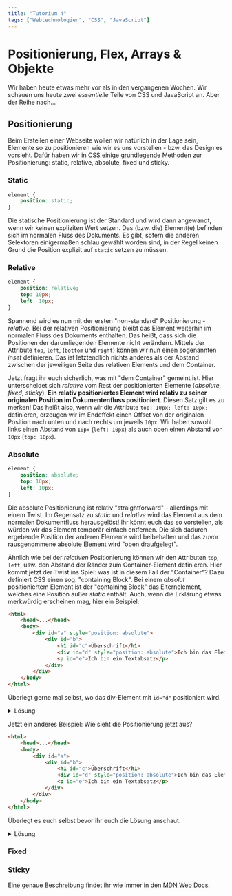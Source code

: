 ```yaml
---
title: "Tutorium 4"
tags: ["Webtechnologien", "CSS", "JavaScript"]
---
```


# Positionierung, Flex, Arrays & Objekte

Wir haben heute etwas mehr vor als in den vergangenen Wochen. Wir schauen uns heute zwei _essentielle_ Teile von CSS und JavaScript an. Aber der Reihe nach...

## Positionierung

Beim Erstellen einer Webseite wollen wir natürlich in der Lage sein, Elemente so zu positionieren wie wir es uns vorstellen - bzw. das Design es vorsieht. 
Dafür haben wir in CSS einige grundlegende Methoden zur Positionierung: static, relative, absolute, fixed und sticky. 

### Static
```css
element {
    position: static;
}
```

Die statische Positionierung ist der Standard und wird dann angewandt, wenn wir keinen expliziten Wert setzen. Das (bzw. die) Element(e) befinden sich im normalen Fluss des Dokuments.
Es gibt, sofern die anderen Selektoren einigermaßen schlau gewählt worden sind, in der Regel keinen Grund die Position explizit auf `static` setzen zu müssen. 

### Relative
```css
element {
    position: relative;
    top: 10px;
    left: 10px;
}
```

Spannend wird es nun mit der ersten "non-standard" Positionierung - _relative_. Bei der relativen Positionierung bleibt das Element weiterhin im normalen Fluss des Dokuments enthalten. Das heißt, dass sich die Positionen 
der darumliegenden Elemente nicht verändern. Mittels der Attribute `top`, `left`, (`bottom` und `right`) können wir nun einen sogenannten _inset_ definieren. Das ist letztendlich nichts anderes als der Abstand zwischen der 
jeweiligen Seite des relativen Elements und dem Container. 

Jetzt fragt ihr euch sicherlich, was mit "dem Container" gemeint ist. Hier unterscheidet sich _relative_ vom Rest der positionierten Elemente (_absolute_, _fixed_, _sticky_). **Ein relativ positioniertes Element wird relativ
zu seiner originalen Position im Dokumentenfluss positioniert**. Diesen Satz gilt es zu merken! Das heißt also, wenn wir die Attribute `top: 10px; left: 10px;` definieren, erzeugen wir im Endeffekt einen Offset von der originalen
Position nach unten und nach rechts um jeweils `10px`. Wir haben sowohl links einen Abstand von `10px` (`left: 10px`) als auch oben einen Abstand von `10px` (`top: 10px`). 

### Absolute
```css
element {
    position: absolute;
    top: 10px;
    left: 10px;
}
```

Die absolute Positionierung ist relativ "straightforward" - allerdings mit einem Twist. Im Gegensatz zu _static_ und _relative_ wird das Element aus dem normalen Dokumentfluss herausgelöst! Ihr könnt euch das so vorstellen, als 
würden wir das Element temporär einfach entfernen. Die sich dadurch ergebende Position der anderen Elemente wird beibehalten und das zuvor rausgenommene absolute Element wird "oben draufgelegt". 

Ähnlich wie bei der _relativen_ Positionierung können wir den Attributen `top`, `left`, usw. den Abstand der Ränder zum Container-Element definieren. Hier kommt jetzt der Twist ins Spiel: was ist in diesem Fall der "Container"?
Dazu definiert CSS einen sog. "containing Block". Bei einem _absolut_ positioniertem Element ist der "containing Block" das Elternelement, welches eine Position außer _static_ enthält. Auch, wenn die Erklärung etwas merkwürdig 
erscheinen mag, hier ein Beispiel:

```html
<html>
    <head>...</head>
    <body>
        <div id="a" style="position: absolute">
            <div id="b">
                <h1 id="c">Überschrift</h1>
                <div id="d" style="position: absolute">Ich bin das Element</div>
                <p id="e">Ich bin ein Textabsatz</p>
            </div>
        </div>
    </body>
</html>
```

Überlegt gerne mal selbst, wo das div-Element mit `id="d"` positioniert wird. 
<details>
    <summary>Lösung</summary>
    <div>
        Wie im letzten Satz geschrieben suchen wir nun das näheste Elternelement, welches eine Position hat, die nicht _static_ ist. In unserem Fall sehen wir recht schnell, dass das das div mit `id="a"` ist. 
        Dieses Element hat die Position `absolute`, unterscheidet sich also vom Standard `static` und ist somit unser "containing Block". Das div-Element mit `id="d"` wird also in der oberen linken Ecke des div-Elements
        mit `id="a"` platziert. 
    </div>
</details>


Jetzt ein anderes Beispiel: Wie sieht die Positionierung jetzt aus? 

```html
<html>
    <head>...</head>
    <body>
        <div id="a">
            <div id="b">
                <h1 id="c">Überschrift</h1>
                <div id="d" style="position: absolute">Ich bin das Element</div>
                <p id="e">Ich bin ein Textabsatz</p>
            </div>
        </div>
    </body>
</html>
```

Überlegt es euch selbst bevor ihr euch die Lösung anschaut.
<details>
    <summary>Lösung</summary>
    <div>
        Wir suchen nun wieder ein Element mit einer anderen Positionierung und stellen schnell fest, dass ein solches in diesem Dokument nicht existiert. Ich habe euch allerdings noch eine Kleinigkeit verschwiegen:
        Das html-Element selbst bildet den sog. "initial containing Block". Für uns heißt das in diesem Fall, dass wir das html-Element für unsere Positionierung des divs verwenden. Somit wird das div mit `id="d"`
        in der oberen linken Ecke des html-Elements - also des Bildschirms - platziert. 
    </div>
</details>

### Fixed

### Sticky


Eine genaue Beschreibung findet ihr wie immer in den [MDN Web Docs](https://developer.mozilla.org/en-US/docs/Web/CSS/Containing_block#identifying_the_containing_block).